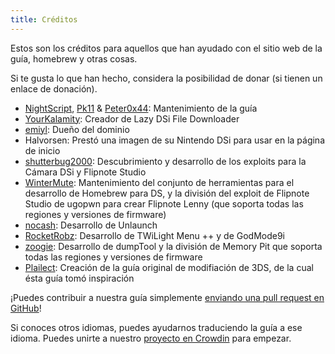 ```yaml
---
title: Créditos
---
```


Estos son los créditos para aquellos que han ayudado con el sitio web de la guía, homebrew y otras cosas.

Si te gusta lo que han hecho, considera la posibilidad de donar (si tienen un enlace de donación).

- [NightScript](https://nightscript370.github.io/), [Pk11](https://pk11.us/) & [Peter0x44](https://github.com/Peter0x44): Mantenimiento de la guía
- [YourKalamity](https://github.com/YourKalamity/): Creador de Lazy DSi File Downloader
- [emiyl](https://emiyl.com/paypal): Dueño del dominio
- Halvorsen: Prestó una imagen de su Nintendo DSi para usar en la página de inicio
- [shutterbug2000](https://paypal.me/projectkaeru): Descubrimiento y desarrollo de los exploits para la Cámara DSi y Flipnote Studio
- [WinterMute](https://devkitpro.org/support-devkitpro): Mantenimiento del conjunto de herramientas para el desarrollo de Homebrew para DS, y la división del exploit de Flipnote Studio de ugopwn para crear Flipnote Lenny (que soporta todas las regiones y versiones de firmware)
- [nocash](http://problemkaputt.de/donate.htm): Desarrollo de Unlaunch
- [RocketRobz](https://github.com/RocketRobz): Desarrollo de TWiLight Menu ++ y de GodMode9i
- [zoogie](https://github.com/zoogie): Desarrollo de dumpTool y la división de Memory Pit que soporta todas las regiones y versiones de firmware
- [Plailect](https://github.com/Plailect): Creación de la guía original de modifiación de 3DS, de la cual ésta guía tomó inspiración

¡Puedes contribuir a nuestra guía simplemente [enviando una pull request en GitHub](https://github.com/cfw-guide/dsi.cfw.guide/)!

Si conoces otros idiomas, puedes ayudarnos traduciendo la guía a ese idioma. Puedes unirte a nuestro [proyecto en Crowdin](https://crowdin.com/project/dsi-guide) para empezar.
